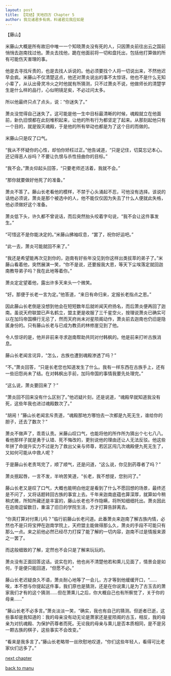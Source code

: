```yaml
---
layout: post
title: 【完结】天地四方 Chapter 5
author: 我见诸君多有病，料诸君见我应如是
---
```




【藤山】<br><br>米藤山大概是所有故旧中唯一一个知晓萧炎没有死的人，只因萧炎前往出云之国前悄悄去迦南找过他。萧炎去找他，跪在他面前将一切和盘托出，包括他打算做的所有可能伤天害理的事。<br><br>他是去寻找斥责的，也是去找人诉说的。他必须要找个人将一切说出来，不然他迟早会疯。米藤山不仅清楚这点，他还对萧炎说出的事不太惊讶。他也不是什么无知小辈了，从认出骨灵冷火之时他就有所猜测，只不过萧炎不说，他做师长的清楚学生是什么样的品行，心似明镜足矣，不必过问太多。<br><br>所以他最终只点了点头，说：“你迷失了。”<br><br>萧炎没觉得自己迷失了。这可能是他一生中目标最清晰的时候，魂殿就立在他面前，新仇旧恨都在此刻堆积起来，让他的所有行为都坚定了起来。从那刻起他只有一个目的，就是毁灭魂殿，于是他的所有举动也都是为了这个目的而做的。<br><br>米藤山只是叹了口气。<br><br>“我从不怀疑你的心性，却怕你矫枉过正。”他告诫道，“只是记住，切莫忘记本心。还记得恶人谷吗？不要让仇恨与杀性扭曲你的目标。”<br><br>“我不会。”萧炎仰起头回答，“只要老师还活着，我就不会。”<br><br>“那你就要做好他死了的准备。”<br><br>萧炎不答了。藤山长老看他的模样，不禁于心头涌起不忍，可他没有选择。该说的话他必须说，萧炎是那个被选中的人，他不能仅仅因为失去了什么人便就此失格，他必须做好这个准备。<br><br>萧炎低下头，许久都不曾说话，而后突然抬头咬着字句说，“我不会让这件事发生。”<br><br>“可惜这不是你能决定的。”米藤山拂袖叹息，“罢了，祝你好运吧。”<br><br>“此一去，萧炎可能就回不来了。”<br><br>“我还是希望能再次见到你的，迦南有好些年没见到你这样出类拔萃的弟子了。”米藤山看着他，突然展演一笑，“你不是说，还要报我大恩，等天下尘埃落定就回迦南教导弟子吗？我在此地等着你。”<br><br>萧炎定定望着他，露出许多天来头一个微笑。<br><br>“好。那便于长老一言为定。”他答道，“来日有命归来，定报长老指点之恩。”<br><br>因此藤山长老倒是没想到他会在短短数年后就听闻天府扬名，而后萧炎便再回了迦南。虽说天府联盟已声名鹤立，盟主更是收服了三千星空火，按理说萧炎已确实可以在加玛帝国横行无忌了，然而天府尚未对星陨阁动作，萧炎前去迦南也仍旧是隐匿身份的。只有藤山长老与已成为教员的林修崖见到了他。<br><br>令人惊讶的是，他并非前来寻求迦南帮助共同对付韩枫的。他是前来打听古族消息。<br><br>藤山长老闻言诧异，“怎么，古族也遭到魂殿渗透了吗？”<br><br>“不。”萧炎回答，“只是长老您也知道发生了什么。我有一样东西在古族手上，还有一些旧怨尚未了结。在对韩枫出手前，加玛帝国的事情我要先处理完。”<br><br>“这么说，萧炎要回来了？”<br><br>“萧炎回不回来没有什么区别了。”他迟疑片刻，还是说道，“魂殿早就知道我没有死，这些年我也进过魂殿数次了。”<br><br>“胡闹！”藤山长老闻言斥责道，“魂殿那地方哪怕去一次都是九死无生，谁给你的胆子，还去了数次？”<br><br>萧炎不做声了，乖乖认责。米藤山叹口气，也能将他的所作所为猜出个七七八八。看他那样子就是勇于认错、死不悔改的，更别说他的理由还让人无法反驳。他这些年拼了命提升实力不过是为了救出父亲与师尊，若区区闯几次魂殿便九死无生了，又如何可能从中救人呢？<br><br>于是藤山长老责骂完了，顺了顺气，还是问道，“这么说，你见到药尊者了吗？”<br><br>萧炎抿起唇，一言不发，半响苦笑道，“长老，我不想提，您别问了。”<br><br>藤山长老又是叹了口气，大概也能明白他定是看到了什么不愿回想的场景，最终还是不问了，又将话题转回古族的事宜上去。千年来迦南底蕴也算深厚，就算如今稍稍式微，所知所藏还是丰富的，藤山长老也不作隐瞒，将所知细细托出。萧炎因此在迦南逗留数日，重温了旧日的学院生活，方才打算告辞离去。<br><br>“你真打算对付熏儿吗？”临行前藤山长老问道。此番萧炎来迦南了解古族内情，必然也不是只将宝押在迦南学院上，天府盟主能做得那么久，萧炎的手段不可能只有那么一点。来之前他必然已经尽力打探了能了解的一切内容，迦南不过是情报来源之一罢了。<br><br>而这般细致的了解，定然也不会只是了解来玩玩的。<br><br>萧炎没有正面回答这话。说实在的，他也尚不清楚他若和熏儿见面了，情景会是如何，于是便只能回道，“但愿不必。”<br><br>藤山长老迟疑良久不语，萧炎耐心地等了一会儿，方才等到他缓缓开口，“……唉，本不想与你提起这件事，我们原也是猜测，还是在你说熏儿是为了古玉去的萧家我们才有的这个猜测……但在萧熏儿之后，你大概自己也有所察觉了，关于你的母亲……”<br><br>“藤山长老不必多言。”萧炎淡淡一笑，“确实，我也有自己的猜测。但逝者已逝，这些事却是我知道的：我的母亲没有动无论是萧家还是星陨阁的古玉，相反，我的母亲为对抗魂殿、为保护药尊者而死。无论我的母亲与熏儿是否本质相同，是不是另一颗古族的棋子，这些事实不会改变。”<br><br>“看来是我多言了。”藤山长老略带一丝欣慰地叹道，“你们这些年轻人，看得可比老家伙们远多了。”

[next chapter](https://allforyanchen.github.io/2020/07/18/post-28-chapter-6.html)

[back to manu](https://allforyanchen.github.io/2020/07/18/post-28.html)
